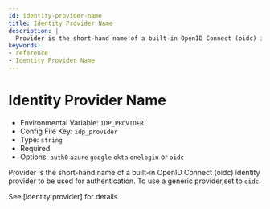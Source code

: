```yaml
---
id: identity-provider-name
title: Identity Provider Name
description: |
  Provider is the short-hand name of a built-in OpenID Connect (oidc) identity provider to be used for authentication.
keywords:
- reference
- Identity Provider Name
---
```



# Identity Provider Name
- Environmental Variable: `IDP_PROVIDER`
- Config File Key: `idp_provider`
- Type: `string`
- Required
- Options: `auth0` `azure` `google` `okta` `onelogin` or `oidc`

Provider is the short-hand name of a built-in OpenID Connect (oidc) identity provider to be used for authentication. To use a generic provider,set to `oidc`.

See [identity provider] for details.


